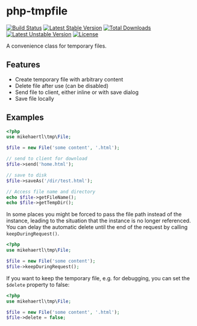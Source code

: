 php-tmpfile
===========

[![Build Status](https://secure.travis-ci.org/mikehaertl/php-tmpfile.png)](http://travis-ci.org/mikehaertl/php-tmpfile)
[![Latest Stable Version](https://poser.pugx.org/mikehaertl/php-tmpfile/v/stable.svg)](https://packagist.org/packages/mikehaertl/php-tmpfile)
[![Total Downloads](https://poser.pugx.org/mikehaertl/php-tmpfile/downloads)](https://packagist.org/packages/mikehaertl/php-tmpfile)
[![Latest Unstable Version](https://poser.pugx.org/mikehaertl/php-tmpfile/v/unstable.svg)](https://packagist.org/packages/mikehaertl/php-tmpfile)
[![License](https://poser.pugx.org/mikehaertl/php-tmpfile/license.svg)](https://packagist.org/packages/mikehaertl/php-tmpfile)

A convenience class for temporary files.

## Features

 * Create temporary file with arbitrary content
 * Delete file after use (can be disabled)
 * Send file to client, either inline or with save dialog
 * Save file locally

## Examples

```php
<?php
use mikehaertl\tmp\File;

$file = new File('some content', '.html');

// send to client for download
$file->send('home.html');

// save to disk
$file->saveAs('/dir/test.html');

// Access file name and directory
echo $file->getFileName();
echo $file->getTempDir();
```

In some places you might be forced to pass the file path instead of the instance, leading to the situation that the 
instance is no longer referenced. You can delay the automatic delete until the end of the request by calling
`keepDuringRequest()`.
```php
<?php
use mikehaertl\tmp\File;

$file = new File('some content');
$file->keepDuringRequest();
```

If you want to keep the temporary file, e.g. for debugging, you can set the `$delete` property to false:

```php
<?php
use mikehaertl\tmp\File;

$file = new File('some content', '.html');
$file->delete = false;
```
